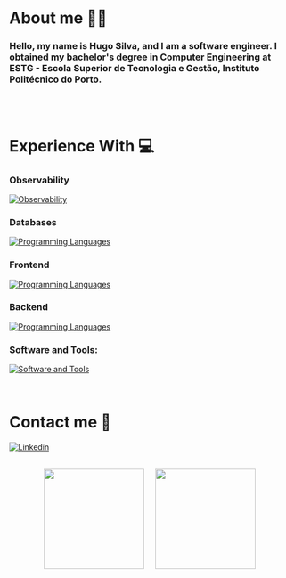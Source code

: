 
# About me 👨‍🦱
### Hello, my name is Hugo Silva, and I am a software engineer. I obtained my bachelor's degree in Computer Engineering at ESTG - Escola Superior de Tecnologia e Gestão, Instituto Politécnico do Porto.
<br/>
<br/>


# Experience With 💻
### Observability
[![Observability](https://skillicons.dev/icons?i=grafana,openshift)](#)
<br/>

### Databases
[![Programming Languages](https://skillicons.dev/icons?i=mongo,mysql,postgres)](#)
<br/>

### Frontend
[![Programming Languages](https://skillicons.dev/icons?i=react,vue,angular,ts)](#)
<br/>

### Backend
[![Programming Languages](https://skillicons.dev/icons?i=nodejs,express,dotnet,spring,scala,python,rabbitmq)](#)
<br/>

### Software and Tools:
[![Software and Tools](https://skillicons.dev/icons?i=gitlab,github,eclipse,vscode,idea,docker,kubernetes,postman)](#)
<br/>

<br/>

#  Contact me 🤙
[![Linkedin](https://skillicons.dev/icons?i=linkedin)](https://www.linkedin.com/in/hugo-silva-089181206/)&nbsp;&nbsp;
<br/>

<br/>

<div style="display: flex; justify-content: center; align-items: center; min-width: 400px;">
  <img height="180em" src="https://github-readme-stats.vercel.app/api?username=hugosilva12&show_icons=true&theme=dark&include_all_commits=true&count_private=true"/>
  <img height="180em" src="https://github-readme-stats.vercel.app/api/top-langs/?username=hugosilva12&layout=compact&langs_count=7&theme=dark" style="margin-left: 20px;"/>
</div>

